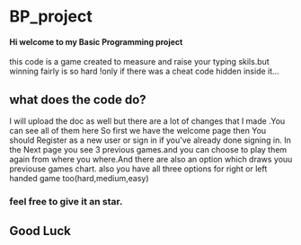 # BP_project
<h4>Hi welcome to my  Basic Programming project</h4>
this code is a game created to measure and raise your typing skils.but winning fairly is so hard !only if there was a cheat code hidden inside it...

<h2>what does the code do?</h2>
I will upload the doc as well but there are a lot of changes that I made .You can see all of them here <a href=""></a>
So first we have the welcome page then You should Register as a new user or sign in if you've already done signing in.
In the Next page you see 3 previous games.and you can choose to play them again from where you where.And there are also an option which draws youu previouse games
chart.
also you have all three options for right or left handed game too(hard,medium,easy)

<h3>feel free to give it an star.<h3>
<h2>Good Luck<h2>
